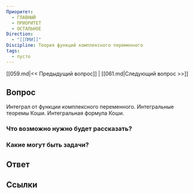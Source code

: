 ```yaml
---
Приоритет:
  - ГЛАВНЫЙ
  - ПРИОРИТЕТ
  - ОСТАЛЬНОЕ
Direction:
  - "[[ПМИ]]" 
Discipline: Теория функций комплексного переменного 
tags:
  - пусто
---
```

[[059.md|<< Предыдущий вопрос]] | [[061.md|Следующий вопрос >>]]
## Вопрос

Интеграл от функции комплексного переменного. Интегральные теоремы Коши. Интегральная формула Коши.

### Что возможно нужно будет рассказать?

### Какие могут быть задачи?

## Ответ

## Ссылки
